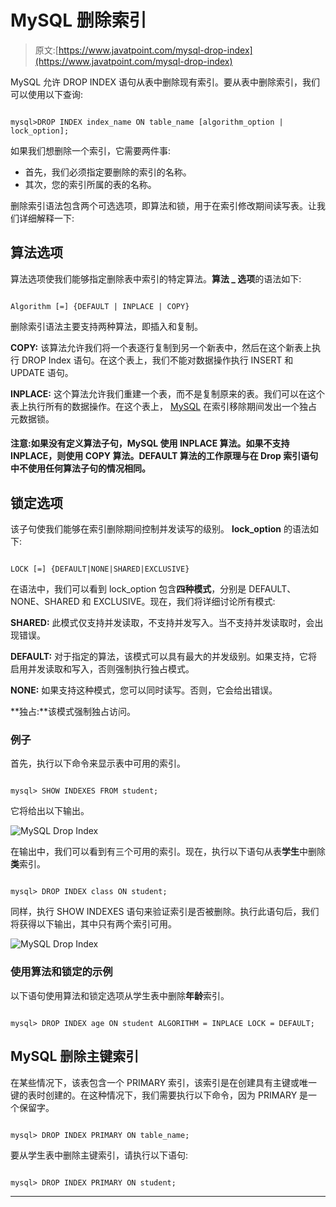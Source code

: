 # MySQL 删除索引

> 原文:[https://www.javatpoint.com/mysql-drop-index](https://www.javatpoint.com/mysql-drop-index)

MySQL 允许 DROP INDEX 语句从表中删除现有索引。要从表中删除索引，我们可以使用以下查询:

```

mysql>DROP INDEX index_name ON table_name [algorithm_option | lock_option];

```

如果我们想删除一个索引，它需要两件事:

*   首先，我们必须指定要删除的索引的名称。
*   其次，您的索引所属的表的名称。

删除索引语法包含两个可选选项，即算法和锁，用于在索引修改期间读写表。让我们详细解释一下:

## 算法选项

算法选项使我们能够指定删除表中索引的特定算法。**算法 _ 选项**的语法如下:

```

Algorithm [=] {DEFAULT | INPLACE | COPY}

```

删除索引语法主要支持两种算法，即插入和复制。

**COPY:** 该算法允许我们将一个表逐行复制到另一个新表中，然后在这个新表上执行 DROP Index 语句。在这个表上，我们不能对数据操作执行 INSERT 和 UPDATE 语句。

**INPLACE:** 这个算法允许我们重建一个表，而不是复制原来的表。我们可以在这个表上执行所有的数据操作。在这个表上， [MySQL](https://www.javatpoint.com/mysql-tutorial) 在索引移除期间发出一个独占元数据锁。

#### 注意:如果没有定义算法子句，MySQL 使用 INPLACE 算法。如果不支持 INPLACE，则使用 COPY 算法。DEFAULT 算法的工作原理与在 Drop 索引语句中不使用任何算法子句的情况相同。

## 锁定选项

该子句使我们能够在索引删除期间控制并发读写的级别。 **lock_option** 的语法如下:

```

LOCK [=] {DEFAULT|NONE|SHARED|EXCLUSIVE}

```

在语法中，我们可以看到 lock_option 包含**四种模式**，分别是 DEFAULT、NONE、SHARED 和 EXCLUSIVE。现在，我们将详细讨论所有模式:

**SHARED:** 此模式仅支持并发读取，不支持并发写入。当不支持并发读取时，会出现错误。

**DEFAULT:** 对于指定的算法，该模式可以具有最大的并发级别。如果支持，它将启用并发读取和写入，否则强制执行独占模式。

**NONE:** 如果支持这种模式，您可以同时读写。否则，它会给出错误。

**独占:**该模式强制独占访问。

### 例子

首先，执行以下命令来显示表中可用的索引。

```

mysql> SHOW INDEXES FROM student;

```

它将给出以下输出。

![MySQL Drop Index](../Images/fa5c4833cc4bee98eaf9e98ae893735a.png)

在输出中，我们可以看到有三个可用的索引。现在，执行以下语句从表**学生**中删除**类**索引。

```

mysql> DROP INDEX class ON student;

```

同样，执行 SHOW INDEXES 语句来验证索引是否被删除。执行此语句后，我们将获得以下输出，其中只有两个索引可用。

![MySQL Drop Index](../Images/62546a41978b41a26ee508976a2482a8.png)

### 使用算法和锁定的示例

以下语句使用算法和锁定选项从学生表中删除**年龄**索引。

```

mysql> DROP INDEX age ON student ALGORITHM = INPLACE LOCK = DEFAULT;

```

## MySQL 删除主键索引

在某些情况下，该表包含一个 PRIMARY 索引，该索引是在创建具有主键或唯一键的表时创建的。在这种情况下，我们需要执行以下命令，因为 PRIMARY 是一个保留字。

```

mysql> DROP INDEX PRIMARY ON table_name;

```

要从学生表中删除主键索引，请执行以下语句:

```

mysql> DROP INDEX PRIMARY ON student;

```

* * *